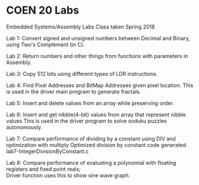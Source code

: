 # COEN 20 Labs

Embedded Systems/Assembly Labs
Class taken Spring 2018

Lab 1: Convert signed and unsigned numbers between Decimal and Binary, using Two's Complement (in C).

Lab 2: Return numbers and other things from functions with parameters in Assembly.

Lab 3: Copy 512 bits using different types of LDR instructions.

Lab 4: Find Pixel Addresses and BitMap Addresses given pixel location.
      This is used in the driver main program to generate fractals.

Lab 5: Insert and delete values from an array while preserving order.

Lab 6: Insert and get nibble(4-bit) values from array that represent nibble values
       This is used in the driver program to solve soduku puzzles autonomously.

Lab 7: Compare performance of dividing by a constant using DIV and optimization with multiply
      Optimized division by constant code generated lab7-IntegerDivisionByConstant.c

Lab 8: Compare performance of evaluating a polynomial with floating registers and fixed point reals;  
      Driver function uses this to show sine wave graph.
